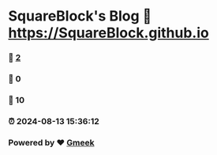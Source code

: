 # SquareBlock's Blog :link: https://SquareBlock.github.io 
### :page_facing_up: [2](https://SquareBlock.github.io/tag.html) 
### :speech_balloon: 0 
### :hibiscus: 10 
### :alarm_clock: 2024-08-13 15:36:12 
### Powered by :heart: [Gmeek](https://github.com/Meekdai/Gmeek)
